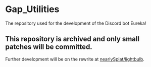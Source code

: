 # Gap_Utilities
The repository used for the development of the Discord bot Eureka!

## This repository is archived and only small patches will be committed.
Further development will be on the rewrite at [nearlySplat/lightbulb](https://github.com/nearlySplat/lightbulb).
